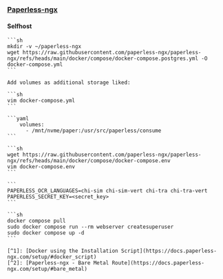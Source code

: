 ### [Paperless-ngx](https://github.com/paperless-ngx/paperless-ngx)

#### Selfhost

````{tab} Docker compose [^1] [^2]
```sh
mkdir -v ~/paperless-ngx
wget https://raw.githubusercontent.com/paperless-ngx/paperless-ngx/refs/heads/main/docker/compose/docker-compose.postgres.yml -O docker-compose.yml
```

Add volumes as additional storage liked:

```sh
vim docker-compose.yml
```

```yaml
    volumes:
      - /mnt/nvme/paper:/usr/src/paperless/consume
```

```sh
wget https://raw.githubusercontent.com/paperless-ngx/paperless-ngx/refs/heads/main/docker/compose/docker-compose.env
vim docker-compose.env
```

```
PAPERLESS_OCR_LANGUAGES=chi-sim chi-sim-vert chi-tra chi-tra-vert
PAPERLESS_SECRET_KEY=<secret_key>
```

```sh
docker compose pull
sudo docker compose run --rm webserver createsuperuser
sudo docker compose up -d
```

[^1]: [Docker using the Installation Script](https://docs.paperless-ngx.com/setup/#docker_script)
[^2]: [Paperless-ngx - Bare Metal Route](https://docs.paperless-ngx.com/setup/#bare_metal)
````